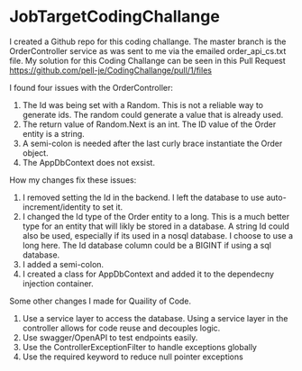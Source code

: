 # JobTargetCodingChallange

I created a Github repo for this coding challange.
The master branch is the OrderController service as was sent to me via the emailed order_api_cs.txt file.
My solution for this Coding Challange can be seen in this Pull Request https://github.com/pell-je/CodingChallange/pull/1/files


I found four issues with the OrderController:
1. The Id was being set with a Random. This is not a reliable way to generate ids. The random could generate a value that is already used.
2. The return value of Random.Next is an int. The ID value of the Order entity is a string.
3. A semi-colon is needed after the last curly brace instantiate the Order object.
4. The AppDbContext does not exsist.

How my changes fix these issues:
1. I removed setting the Id in the backend. I left the database to use auto-increment/identity to set it.
2. I changed the Id type of the Order entity to a long. This is a much better type for an entity that will likly be stored in a database. A string Id could also be used, especially if its used in a nosql database. I choose to use a long here. The Id database column could be a BIGINT if using a sql database.
3. I added a semi-colon.
4. I created a class for AppDbContext and added it to the dependecny injection container.

Some other changes I made for Quaility of Code. 
1. Use a service layer to access the database. Using a service layer in the controller allows for code reuse and decouples logic.
2. Use swagger/OpenAPI to test endpoints easily.
3. Use the ControllerExceptionFilter to handle exceptions globally
4. Use the required keyword to reduce null pointer exceptions 
